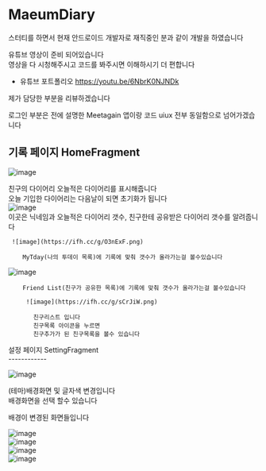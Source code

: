 # MaeumDiary

스터티를 하면서 현재 안드로이드 개발자로 재직중인 분과 같이 개발을 하였습니다   
   
   유튜브 영상이 준비 되어있습니다    
   영상을 다 시청해주시고 코드를 봐주시면 이해하시기 더 편합니다  

* 유튜브 포트폴리오 <https://youtu.be/6NbrK0NJNDk>

 
   
제가 담당한 부분을 리뷰하겠습니다   

로그인 부분은 전에 설명한 Meetagain 앱이랑 코드 uiux 전부 동일함으로 넘어가겠습니다   

기록 페이지 HomeFragment
-------------   
  ![image](https://ifh.cc/g/kRN53k.png)
     
        
친구의 다이어리 오늘적은 다이어리를 표시해줍니다   
오늘 기입한 다이어리는 다음날이 되면 초기화가 됩니다   
     ![image](https://ifh.cc/g/ImHojf.png)   
     이곳은 닉네임과 오늘적은 다이어리 갯수, 친구한테 공유받은 다이어리 갯수를 알려줍니다
               
                  
     ![image](https://ifh.cc/g/O3nExF.png) 
        
        MyTday(나의 투데이 목록)에 기록에 맞춰 갯수가 올라가는걸 볼수있습니다
   
   ![image](https://ifh.cc/g/RUjY61.png)    
      
       
        Friend List(친구가 공유한 목록)에 기록에 맞춰 갯수가 올라가는걸 볼수있습니다   
           
         ![image](https://ifh.cc/g/sCrJiW.png)        
         
           친구리스트 입니다  
           친구목록 아이콘을 누르면   
           친구추가가 된 친구목록을 볼수 있습니다   
              
   설정 페이지 SettingFragment         
    ------------        
    
   ![image](https://ifh.cc/g/O0SJYp.png)  
           
           
   (테마)배경화면 및 글자색 변경입니다   
       배경화면을 선택 할수 있습니다  
         
                     
      
   배경이 변경된 화면들입니다
            
   ![image](https://ifh.cc/g/CUYfIR.png)  
   ![image](https://ifh.cc/g/01vbQE.png)  
   ![image](https://ifh.cc/g/ox04R6.png)  
   ![image](https://ifh.cc/g/caIVnh.png)  
              
           
              
         
      

        
        

  
      
      





